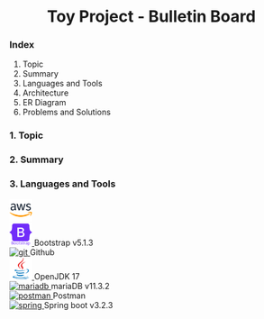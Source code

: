 <h1 align="center">Toy Project - Bulletin Board</h1>
<h3 align="left"></h3>

<h3 align="left">Index</h3>
<p align="left">
  <ol>
    <li>Topic</li>
    <li>Summary</li>
    <li>Languages and Tools</li>
    <li>Architecture</li>
    <li>ER Diagram</li>
    <li>Problems and Solutions</li>
  </ol>
</p>

<h3 align="left">1. Topic</h3>


<h3 align="left">2. Summary</h3>

<h3 align="left">3. Languages and Tools</h3>
<p align="left">
  <a href="https://aws.amazon.com" target="_blank" rel="noreferrer"> <img src="https://raw.githubusercontent.com/devicons/devicon/master/icons/amazonwebservices/amazonwebservices-original-wordmark.svg" alt="aws" width="40" height="40"/> </a> <br/>
  <a href="https://getbootstrap.com" target="_blank" rel="noreferrer"> <img src="https://raw.githubusercontent.com/devicons/devicon/master/icons/bootstrap/bootstrap-plain-wordmark.svg" alt="bootstrap" width="40" height="40"/> </a> <span>Bootstrap v5.1.3</span><br/>
  <a href="https://git-scm.com/" target="_blank" rel="noreferrer"> <img src="https://www.vectorlogo.zone/logos/git-scm/git-scm-icon.svg" alt="git" width="40" height="40"/> </a> <span>Github</span><br/>
  <a href="https://www.java.com" target="_blank" rel="noreferrer"> <img src="https://raw.githubusercontent.com/devicons/devicon/master/icons/java/java-original.svg" alt="java" width="40" height="40"/> </a> <span>OpenJDK 17</span><br/>
  <a href="https://mariadb.org/" target="_blank" rel="noreferrer"> <img src="https://www.vectorlogo.zone/logos/mariadb/mariadb-icon.svg" alt="mariadb" width="40" height="40"/> </a> <span>mariaDB v11.3.2</span><br/>
  <a href="https://postman.com" target="_blank" rel="noreferrer"> <img src="https://www.vectorlogo.zone/logos/getpostman/getpostman-icon.svg" alt="postman" width="40" height="40"/> </a> <span>Postman</span><br/>
  <a href="https://spring.io/" target="_blank" rel="noreferrer"> <img src="https://www.vectorlogo.zone/logos/springio/springio-icon.svg" alt="spring" width="40" height="40"/> </a> <span>Spring boot v3.2.3</span><br/>
</p>
